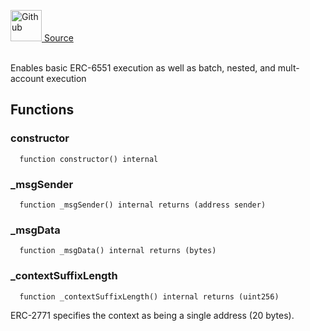 <a href="https://github.com/AgentFi/agentfi-contracts/blob/main/contracts/abstract/execution/TokenboundExecutor.sol"><img src="/img/github.svg" alt="Github" width="50px"/> Source</a><br/><br/>


Enables basic ERC-6551 execution as well as batch, nested, and mult-account execution

## Functions
### constructor
```solidity
  function constructor() internal
```




### _msgSender
```solidity
  function _msgSender() internal returns (address sender)
```




### _msgData
```solidity
  function _msgData() internal returns (bytes)
```




### _contextSuffixLength
```solidity
  function _contextSuffixLength() internal returns (uint256)
```

ERC-2771 specifies the context as being a single address (20 bytes).



